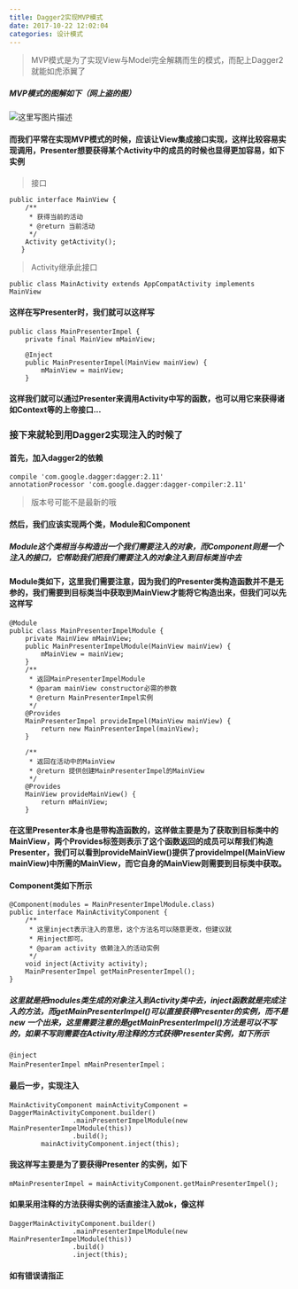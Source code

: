 ```yaml
---
title: Dagger2实现MVP模式
date: 2017-10-22 12:02:04
categories: 设计模式
---
```

> MVP模式是为了实现View与Model完全解耦而生的模式，而配上Dagger2就能如虎添翼了
##### MVP模式的图解如下（网上盗的图）
![这里写图片描述](http://img.blog.csdn.net/20171015195037116?watermark/2/text/aHR0cDovL2Jsb2cuY3Nkbi5uZXQvcXFfMzM0ODc0MTI=/font/5a6L5L2T/fontsize/400/fill/I0JBQkFCMA==/dissolve/70/gravity/SouthEast)
#### 而我们平常在实现MVP模式的时候，应该让View集成接口实现，这样比较容易实现调用，Presenter想要获得某个Activity中的成员的时候也显得更加容易，如下实例
> 接口
```
public interface MainView {
    /**
     * 获得当前的活动
     * @return 当前活动
     */
    Activity getActivity();
   } 
```
> Activity继承此接口
```
public class MainActivity extends AppCompatActivity implements MainView 
```
#### 这样在写Presenter时，我们就可以这样写
```
public class MainPresenterImpel {
    private final MainView mMainView;

    @Inject
    public MainPresenterImpel(MainView mainView) {
        mMainView = mainView;
    }
```
#### 这样我们就可以通过Presenter来调用Activity中写的函数，也可以用它来获得诸如Context等的上帝接口...
### 接下来就轮到用Dagger2实现注入的时候了
#### 首先，加入dagger2的依赖
```
compile 'com.google.dagger:dagger:2.11'
annotationProcessor 'com.google.dagger:dagger-compiler:2.11'
```
> 版本号可能不是最新的哦
#### 然后，我们应该实现两个类，Module和Component
##### Module这个类相当与构造出一个我们需要注入的对象，而Component则是一个注入的接口，它帮助我们把我们需要注入的对象注入到目标类当中去
#### Module类如下，这里我们需要注意，因为我们的Presenter类构造函数并不是无参的，我们需要到目标类当中获取到MainView才能将它构造出来，但我们可以先这样写
```
@Module
public class MainPresenterImpelModule {
    private MainView mMainView;
    public MainPresenterImpelModule(MainView mainView) {
        mMainView = mainView;
    }
    /**
     * 返回MainPresenterImpelModule
     * @param mainView constructor必需的参数
     * @return MainPresenterImpel实例
     */
    @Provides
    MainPresenterImpel provideImpel(MainView mainView) {
        return new MainPresenterImpel(mainView);
    }

    /**
     * 返回在活动中的MainView
     * @return 提供创建MainPresenterImpel的MainView
     */
    @Provides
    MainView provideMainView() {
        return mMainView;
    }
```
#### 在这里Presenter本身也是带构造函数的，这样做主要是为了获取到目标类中的MainView，两个Provides标签则表示了这个函数返回的成员可以帮我们构造Presenter，我们可以看到provideMainView()提供了provideImpel(MainView mainView)中所需的MainView，而它自身的MainView则需要到目标类中获取。
#### Component类如下所示
```
@Component(modules = MainPresenterImpelModule.class)
public interface MainActivityComponent {
    /**
     * 这里inject表示注入的意思，这个方法名可以随意更改，但建议就
     * 用inject即可。
     * @param activity 依赖注入的活动实例
     */
    void inject(Activity activity);
    MainPresenterImpel getMainPresenterImpel();
}
```
##### 这里就是把modules类生成的对象注入到Activity类中去，inject函数就是完成注入的方法，而getMainPresenterImpel()可以直接获得Presenter的实例，而不是new 一个出来，这里需要注意的是getMainPresenterImpel()方法是可以不写的，如果不写则需要在Activity用注释的方式获得Presenter实例，如下所示
```
@inject
MainPresenterImpel mMainPresenterImpel；
```
#### 最后一步，实现注入
```
MainActivityComponent mainActivityComponent = DaggerMainActivityComponent.builder()
                .mainPresenterImpelModule(new MainPresenterImpelModule(this))
                .build();
        mainActivityComponent.inject(this);
```
#### 我这样写主要是为了要获得Presenter 的实例，如下
```
mMainPresenterImpel = mainActivityComponent.getMainPresenterImpel();
```
#### 如果采用注释的方法获得实例的话直接注入就ok，像这样
```
DaggerMainActivityComponent.builder()
                .mainPresenterImpelModule(new MainPresenterImpelModule(this))
                .build()
                .inject(this);
```
#### 如有错误请指正